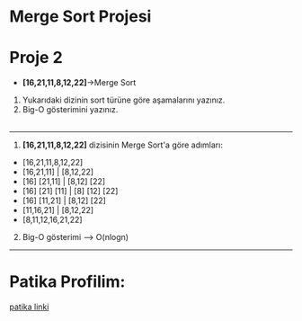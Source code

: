 # Merge Sort Projesi

#  Proje 2
- **[16,21,11,8,12,22]**->Merge Sort
1. Yukarıdaki dizinin sort türüne göre aşamalarını yazınız.
2. Big-O gösterimini yazınız.
<br><br>
-----------------------------------------------------------
1. **[16,21,11,8,12,22]** dizisinin Merge Sort'a göre adımları:
* [16,21,11,8,12,22] 
* [16,21,11]  |  [8,12,22] 
* [16] [21,11]  |  [8,12] [22] 
* [16] [21] [11]  |  [8] [12] [22] 
* [16] [11,21]   |   [8,12] [22] 
* [11,16,21]   |   [8,12,22] 
* [8,11,12,16,21,22] 

2. Big-O gösterimi --> O(nlogn)
-------------------------------------------------------------------------------------
# Patika Profilim:
<a href="https://academy.patika.dev/profile">patika linki</a>
